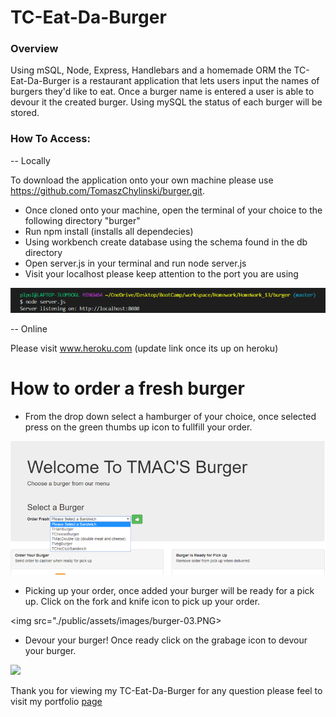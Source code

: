 # TC-Eat-Da-Burger

### Overview

Using mSQL, Node, Express, Handlebars and a homemade ORM the TC-Eat-Da-Burger is a restaurant application that lets users input the names of burgers they'd like to eat. Once a burger name is entered a user is able to devour it the created burger. Using mySQL the status of each burger will be stored. 

### How To Access:

 -- Locally

To download the application onto your own machine please use https://github.com/TomaszChylinski/burger.git.

* Once cloned onto your machine, open the terminal of your choice to the following directory "burger"
* Run npm install (installs all dependecies)
* Using workbench create database using the schema found in the db directory 
* Open server.js in your terminal and run node server.js
* Visit your localhost please keep attention to the port you are using


<img src="./public/assets/images/burger-01.PNG">

-- Online

Please visit www.heroku.com (update link once its up on heroku)

# How to order a fresh burger

* From the drop down select a hamburger of your choice, once selected press on the green thumbs up icon to fullfill your order.


<img src="./public/assets/images/burger-02.PNG">

* Picking up your order, once added your burger will be ready for a pick up. Click on the fork and knife icon to pick up your order.


<img src="./public/assets/images/burger-03.PNG>

* Devour your burger! Once ready click on the grabage icon to devour your burger.


<img src="./public/assets/images/burger-04.PNG">


Thank you for viewing my TC-Eat-Da-Burger for any question please feel to visit my portfolio <a href="https://tomaszchylinski.github.io/chylinski-tomasz-portfolio/index.html">page</a>